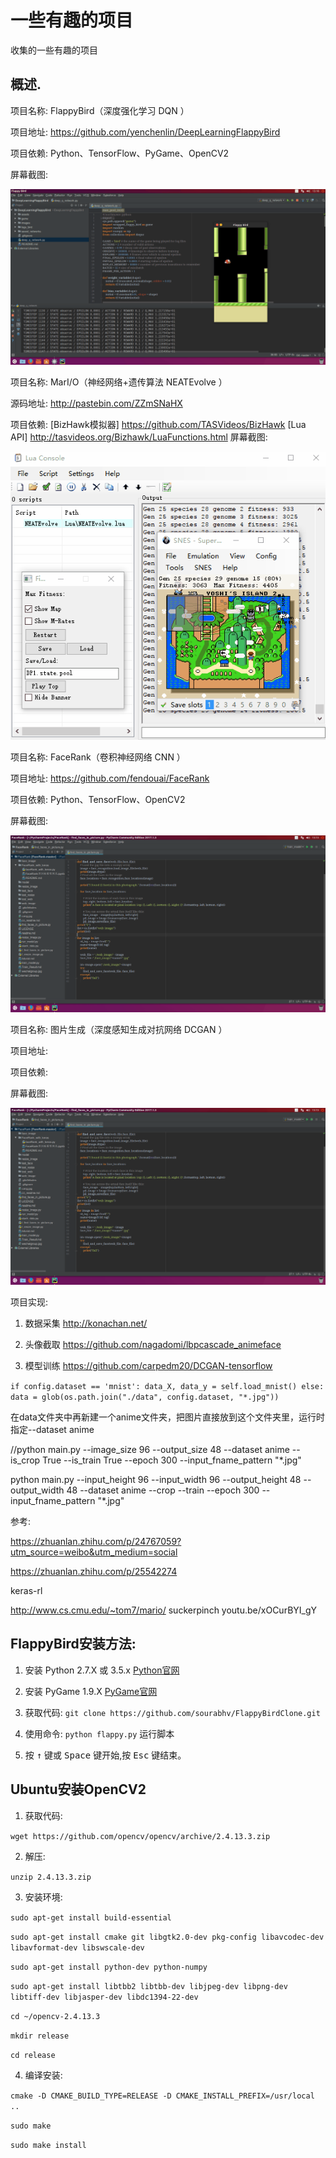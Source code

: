 # 一些有趣的项目
收集的一些有趣的项目

概述.
---
项目名称: FlappyBird（深度强化学习 DQN ）

项目地址: https://github.com/yenchenlin/DeepLearningFlappyBird

项目依赖: Python、TensorFlow、PyGame、OpenCV2

屏幕截图: 

![image](images/FlappyBird.gif)


项目名称: MarI/O（神经网络+遗传算法 NEATEvolve ）

源码地址: http://pastebin.com/ZZmSNaHX

项目依赖: [BizHawk模拟器] https://github.com/TASVideos/BizHawk
          [Lua API] http://tasvideos.org/Bizhawk/LuaFunctions.html
屏幕截图: 

![image](images/Mario.gif)


项目名称: FaceRank（卷积神经网络 CNN ）

项目地址: https://github.com/fendouai/FaceRank

项目依赖: Python、TensorFlow、OpenCV2

屏幕截图:

![image](images/FaceRank.png)


项目名称: 图片生成（深度感知生成对抗网络 DCGAN ）

项目地址: 

项目依赖: 

屏幕截图: 

![image](images/FaceRank.png)

项目实现: 

1. 数据采集     http://konachan.net/

2. 头像截取     https://github.com/nagadomi/lbpcascade_animeface

3. 模型训练     https://github.com/carpedm20/DCGAN-tensorflow

`
if config.dataset == 'mnist':
            data_X, data_y = self.load_mnist()
        else:
            data = glob(os.path.join("./data", config.dataset, "*.jpg"))
`

在data文件夹中再新建一个anime文件夹，把图片直接放到这个文件夹里，运行时指定--dataset anime

//python main.py --image_size 96 --output_size 48 --dataset anime --is_crop True --is_train True --epoch 300 --input_fname_pattern "*.jpg"

python main.py --input_height 96 --input_width 96 --output_height 48 --output_width 48 --dataset anime --crop --train --epoch 300 --input_fname_pattern "*.jpg"

参考:

https://zhuanlan.zhihu.com/p/24767059?utm_source=weibo&utm_medium=social

https://zhuanlan.zhihu.com/p/25542274

keras-rl

http://www.cs.cmu.edu/~tom7/mario/
suckerpinch
youtu.be/xOCurBYI_gY


FlappyBird安装方法:
---

1. 安装 Python 2.7.X 或 3.5.x [Python官网](https://www.python.org/download/releases/)

2. 安装 PyGame 1.9.X [PyGame官网](http://www.pygame.org/download.shtml)

3. 获取代码: `git clone https://github.com/sourabhv/FlappyBirdClone.git`

4. 使用命令: `python flappy.py` 运行脚本

5. 按 <kbd>&uarr;</kbd> 键或 <kbd>Space</kbd> 键开始,按 <kbd>Esc</kbd> 键结束。

Ubuntu安装OpenCV2
---
1. 获取代码: 

`wget https://github.com/opencv/opencv/archive/2.4.13.3.zip`

2. 解压: 

`unzip 2.4.13.3.zip`

3. 安装环境:

`sudo apt-get install build-essential`

`sudo apt-get install cmake git libgtk2.0-dev pkg-config libavcodec-dev libavformat-dev libswscale-dev`

`sudo apt-get install python-dev python-numpy`

`sudo apt-get install libtbb2 libtbb-dev libjpeg-dev libpng-dev libtiff-dev libjasper-dev libdc1394-22-dev`

`cd ~/opencv-2.4.13.3`

`mkdir release`

`cd release`

4. 编译安装:

`cmake -D CMAKE_BUILD_TYPE=RELEASE -D CMAKE_INSTALL_PREFIX=/usr/local ..`

`sudo make`

`sudo make install`
